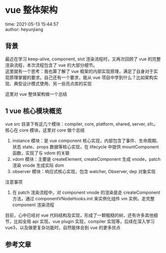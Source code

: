 # vue 整体架构

time: 2021-05-13 15:44:57  
author: heyunjiang

## 背景

最近在学习 keep-alive, component, slot 渲染流程时，又再次回顾了 vue 的完整渲染流程，本次流程包含了 vue 的大部分细节。  
这里就有一个思考：我也算了解了 vue 框架的内部实现原理，满足了自身对于实现原理掌握的要求。自己还有一个要求，能从 vue 项目中学到什么？比如架构实现、典型设计模式使用、另一些亮点库的实现

这里对 vue 整体架构做一个总结

## 1 vue 核心模块概览

vue src 目录下有这几个模块：compiler, core, platform, shared, server, sfc。核心在 core 模块，这里对 core 做个总结

1. instance 模块：是 vue component 核心实现，内部包含了事件、生命周期、状态 state、props 数据等核心实现，在 lifecycle 中提供 mountComponent 函数，实现了与 vdom 的关联
2. vdom 模块：主要是 createElement, createComponent 生成 vnode，patch 渲染 vnode 生成实际 dom
3. observer 模块：响应式核心实现，包含 watcher, Observer, dep 对象实现

注意事项  
1. 在 patch 渲染流程中，对 component vnode 的渲染是走 createComponent 方法，通过 componentVNodeHooks.init 来实例化组件 vm 实例，走完整 component 渲染流程

目前，心中已经对 vue 代码结构及实现，形成了一颗粗糙的树，还有许多其他细节，比如全局 api 实现，vue plugin 实现，compiler 实现等，后续在深入学习 vue3，以及做更复杂功能时，自然能体会到 vue 的更多优点

## 参考文章
